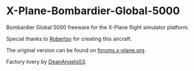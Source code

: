 # X-Plane-Bombardier-Global-5000
Bombardier Global 5000 freeware for the X-Plane flight simulator platform.

Special thanks to [Robertsv](https://forums.x-plane.org/index.php?/profile/422849-robertsv/) for creating this aircraft.

The original version can be found on [forums.x-plane.org](https://forums.x-plane.org/index.php?/files/file/79970-bombardier-global-5000/).

Factory livery by [DeanAngelo03](https://www.fiverr.com/deanangelo03).
